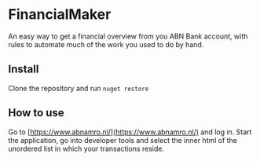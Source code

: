 # FinancialMaker
An easy way to get a financial overview from you ABN Bank account, with rules to automate much of the work you used to do by hand.

## Install

Clone the repository and run `nuget restore`

## How to use

Go to [https://www.abnamro.nl/](https://www.abnamro.nl/) and log in. Start the application, go into developer tools and select the inner html of the unordered list in which your transactions reside. 
